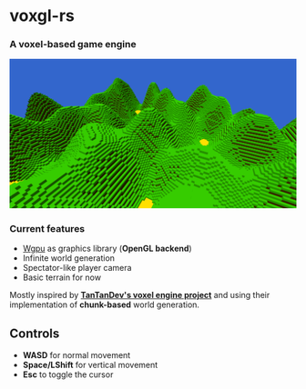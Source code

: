 # voxgl-rs

### A voxel-based game engine

![world-gen screenshot](github/screenshot.PNG)

### Current features

- [Wgpu](https://wgpu.rs/) as graphics library (**OpenGL backend**)
- Infinite world generation
- Spectator-like player camera
- Basic terrain for now

Mostly inspired by [**TanTanDev's voxel engine project**](https://github.com/TanTanDev/first_voxel_engine) and using their implementation of **chunk-based** world generation.

## Controls

- **WASD** for normal movement
- **Space/LShift** for vertical movement
- **Esc** to toggle the cursor
